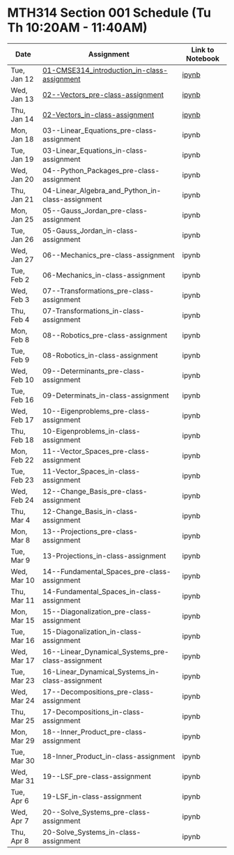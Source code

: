 # MTH314 Section 001 Schedule (Tu Th 10:20AM - 11:40AM)

| Date | Assignment | Link to Notebook |
|------|------------|------------------|
| Tue, Jan 12 | [01-CMSE314_introduction_in-class-assignment](01-CMSE314_introduction_in-class-assignment.html) | [ipynb](01-CMSE314_introduction_in-class-assignment.ipynb) |
| Wed, Jan 13 | [02--Vectors_pre-class-assignment](02--Vectors_pre-class-assignment.html) | [ipynb](02--Vectors_pre-class-assignment.ipynb) |
| Thu, Jan 14 | [02-Vectors_in-class-assignment](02-Vectors_in-class-assignment.html) | [ipynb](02-Vectors_in-class-assignment.ipynb) |
| Mon, Jan 18 | 03--Linear_Equations_pre-class-assignment | ipynb | 
| Tue, Jan 19 | 03-Linear_Equations_in-class-assignment | ipynb | 
| Wed, Jan 20 | 04--Python_Packages_pre-class-assignment | ipynb | 
| Thu, Jan 21 | 04-Linear_Algebra_and_Python_in-class-assignment | ipynb | 
| Mon, Jan 25 | 05--Gauss_Jordan_pre-class-assignment | ipynb | 
| Tue, Jan 26 | 05-Gauss_Jordan_in-class-assignment | ipynb | 
| Wed, Jan 27 | 06--Mechanics_pre-class-assignment | ipynb | 
| Tue, Feb 2 | 06-Mechanics_in-class-assignment | ipynb | 
| Wed, Feb 3 | 07--Transformations_pre-class-assignment | ipynb | 
| Thu, Feb 4 | 07-Transformations_in-class-assignment | ipynb | 
| Mon, Feb 8 | 08--Robotics_pre-class-assignment | ipynb | 
| Tue, Feb 9 | 08-Robotics_in-class-assignment | ipynb | 
| Wed, Feb 10 | 09--Determinants_pre-class-assignment | ipynb | 
| Tue, Feb 16 | 09-Determinats_in-class-assignment | ipynb | 
| Wed, Feb 17 | 10--Eigenproblems_pre-class-assignment | ipynb | 
| Thu, Feb 18 | 10-Eigenproblems_in-class-assignment | ipynb | 
| Mon, Feb 22 | 11--Vector_Spaces_pre-class-assignment | ipynb | 
| Tue, Feb 23 | 11-Vector_Spaces_in-class-assignment | ipynb | 
| Wed, Feb 24 | 12--Change_Basis_pre-class-assignment | ipynb | 
| Thu, Mar 4 | 12-Change_Basis_in-class-assignment | ipynb | 
| Mon, Mar 8 | 13--Projections_pre-class-assignment | ipynb | 
| Tue, Mar 9 | 13-Projections_in-class-assignment | ipynb | 
| Wed, Mar 10 | 14--Fundamental_Spaces_pre-class-assignment | ipynb | 
| Thu, Mar 11 | 14-Fundamental_Spaces_in-class-assignment | ipynb | 
| Mon, Mar 15 | 15--Diagonalization_pre-class-assignment | ipynb | 
| Tue, Mar 16 | 15-Diagonalization_in-class-assignment | ipynb | 
| Wed, Mar 17 | 16--Linear_Dynamical_Systems_pre-class-assignment | ipynb | 
| Tue, Mar 23 | 16-Linear_Dynamical_Systems_in-class-assignment | ipynb | 
| Wed, Mar 24 | 17--Decompositions_pre-class-assignment | ipynb | 
| Thu, Mar 25 | 17-Decompositions_in-class-assignment | ipynb | 
| Mon, Mar 29 | 18--Inner_Product_pre-class-assignment | ipynb | 
| Tue, Mar 30 | 18-Inner_Product_in-class-assignment | ipynb | 
| Wed, Mar 31 | 19--LSF_pre-class-assignment | ipynb | 
| Tue, Apr 6 | 19-LSF_in-class-assignment | ipynb | 
| Wed, Apr 7 | 20--Solve_Systems_pre-class-assignment | ipynb | 
| Thu, Apr 8 | 20-Solve_Systems_in-class-assignment | ipynb | 
